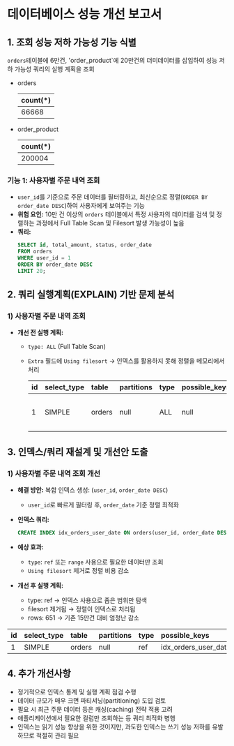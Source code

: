 # 데이터베이스 성능 개선 보고서

## 1. 조회 성능 저하 가능성 기능 식별

`orders`테이블에 6만건, 'order_product`에 20만건의 더미데이터를 삽입하여 성능 저하 가능성 쿼리의 실행 계획을 조회
- orders
  
  | count\(\*\) |
  | :--- |
  | 66668 |

- order_product

  | count\(\*\) |
    | :--- |
    | 200004 |


### 기능 1: 사용자별 주문 내역 조회

*   `user_id`를 기준으로 주문 데이터를 필터링하고, 최신순으로 정렬(`ORDER BY order_date DESC`)하여 사용자에게 보여주는 기능
*   **위험 요인:** 10만 건 이상의 `orders` 테이블에서 특정 사용자의 데이터를 검색 및 정렬하는 과정에서 Full Table Scan 및 Filesort 발생 가능성이 높음
*   **쿼리:**
    ```sql
    SELECT id, total_amount, status, order_date
    FROM orders
    WHERE user_id = 1
    ORDER BY order_date DESC
    LIMIT 20;
    ```

## 2. 쿼리 실행계획(EXPLAIN) 기반 문제 분석

### 1) 사용자별 주문 내역 조회

*   **개선 전 실행 계획:**
    *   `type: ALL` (Full Table Scan)
    *   `Extra` 필드에 `Using filesort` → 인덱스를 활용하지 못해 정렬을 메모리에서 처리
    
        | id | select\_type | table | partitions | type | possible\_keys | key | key\_len | ref | rows | filtered | Extra |
        | :--- | :--- | :--- | :--- | :--- | :--- | :--- | :--- | :--- | :--- | :--- | :--- |
        | 1 | SIMPLE | orders | null | ALL | null | null | null | null | 150914 | 10 | Using where; Using filesort |


## 3. 인덱스/쿼리 재설계 및 개선안 도출

### 1) 사용자별 주문 내역 조회 개선

*   **해결 방안:** 복합 인덱스 생성: (`user_id`, `order_date DESC`)
    *   `user_id`로 빠르게 필터링 후, `order_date` 기준 정렬 최적화
*   **인덱스 쿼리:**
    ```sql
    CREATE INDEX idx_orders_user_date ON orders(user_id, order_date DESC);
    ```
*   **예상 효과:**
    *   `type`: `ref` 또는 `range` 사용으로 필요한 데이터만 조회
    *   `Using filesort` 제거로 정렬 비용 감소

*   **개선 후 실행 계획:**
    *   type: ref → 인덱스 사용으로 좁은 범위만 탐색
    *   filesort 제거됨 → 정렬이 인덱스로 처리됨
    *   rows: 651 → 기존 15만건 대비 엄청난 감소

| id | select\_type | table | partitions | type | possible\_keys | key | key\_len | ref | rows | filtered | Extra |
  | :--- | :--- | :--- | :--- | :--- | :--- | :--- | :--- | :--- | :--- | :--- | :--- |
  | 1 | SIMPLE | orders | null | ref | idx\_orders\_user\_date | idx\_orders\_user\_date | 8 | const | 651 | 100 | null |



## 4. 추가 개선사항

*   정기적으로 인덱스 통계 및 실행 계획 점검 수행
*   데이터 규모가 매우 크면 파티셔닝(partitioning) 도입 검토
*   필요 시 최근 주문 데이터 등은 캐싱(caching) 전략 적용 고려
*   애플리케이션에서 필요한 컬럼만 조회하는 등 쿼리 최적화 병행
*   인덱스는 읽기 성능 향상을 위한 것이지만, 과도한 인덱스는 쓰기 성능 저하를 유발하므로 적절히 관리 필요
